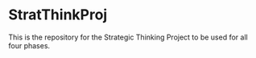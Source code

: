 # StratThinkProj
This is the repository for the Strategic Thinking Project to be used for all four phases.
